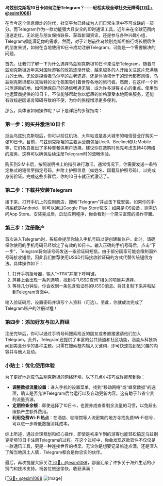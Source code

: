 **乌兹别克斯坦10日卡如何注册Telegram？——轻松实现全球社交无障碍[[TG💪+ @esim1088](https://t.me/s/esim1088)]**

在当今这个信息爆炸的时代，社交平台已经成为人们日常生活中不可或缺的一部分。而Telegram作为一款功能强大且安全的即时通讯工具，近年来在全球范围内迅速走红。无论是与朋友保持联系、获取新闻资讯，还是参与各种兴趣小组，Telegram都能满足你的需求。然而，对于计划前往乌兹别克斯坦旅行或长期居住的朋友来说，如何在当地使用10日卡成功注册Telegram，可能是一个需要解决的问题。

首先，让我们了解一下为什么选择乌兹别克斯坦10日卡来注册Telegram。随着乌兹别克斯坦近年来对国际游客的政策逐渐开放，越来越多的人开始关注这片充满魅力的土地。无论是探索撒马尔罕的古老遗迹，还是体验塔什干的现代都市风情，乌兹别克斯坦都以其独特的文化氛围吸引着世界各地的旅行者。然而，在这样一个新兴旅游目的地，如何确保自己的通信畅通无阻，成为许多游客关心的重点。使用当地运营商提供的10日卡，不仅能够帮助你以低廉的价格享受本地网络服务，还能有效规避因语言障碍导致的不便，为你的旅程增添更多便利。

那么，具体该如何操作呢？以下是详细的步骤指南：

### 第一步：购买并激活10日卡

抵达乌兹别克斯坦后，你可以前往机场、火车站或是各大城市的电信营业厅购买一张10日卡。目前，乌兹别克斯坦的主要运营商包括Ucell、Beeline和UzMobile等，它们各自推出了多种套餐供用户选择。建议你在选购时优先考虑支持4G网络的服务，这样可以确保后续注册Telegram时的流畅体验。

购买到SIM卡后，按照说明书上的指引进行激活。通常情况下，你需要发送一条特定格式的短信至指定号码，并附上护照信息（如姓名、国籍及护照号码），以完成身份验证。完成这些步骤后，你的10日卡就正式激活了。

### 第二步：下载并安装Telegram

接下来，打开手机上的应用商店，搜索“Telegram”并点击下载安装。如果你的手机系统是Android，则可以通过Google Play Store获取；如果是iOS设备，则需访问App Store。安装完成后，启动应用程序，你会看到一个简洁直观的操作界面。

### 第三步：注册账户

首次进入Telegram时，系统会提示你输入手机号码以便创建新账户。此时，请确保你使用的手机号码已经绑定了有效的10日卡。输入正确的手机号码后，点击“下一步”，Telegram将向该号码发送一条验证码短信。由于部分国家可能会限制国外号码接收短信，因此我们推荐使用USSD代码接收验证码的方式代替传统短信方法。具体操作如下：

1. 打开手机拨号器，输入“*111#”并按下呼叫键。
2. 屏幕上会出现一系列选项，找到与“USSD查询”相关的项目并选择。
3. 等待几分钟后，你会收到一条包含验证码的USSD消息。将其复制下来并粘贴到Telegram页面中。

输入验证码后，设置密码并填写个人资料（可选）。至此，你就成功完成了Telegram账户的注册过程！

### 第四步：添加好友与加入群组

注册完毕后，你可以通过手机号码搜索附近的朋友或者直接邀请他们加入Telegram。此外，Telegram还提供了丰富的公共频道和社区功能，涵盖从科技新闻到美食分享的各种主题。只需在搜索框内输入关键词，即可快速找到感兴趣的内容并与他人互动。

### 小贴士：优化使用体验

为了更好地适应乌兹别克斯坦的网络环境，以下几点小技巧或许能帮到你：

- **调整数据流量设置**：进入手机的设置菜单，找到“移动网络”或“蜂窝数据”的选项，确认是否允许Telegram后台运行以及自动更新内容。这有助于节省宝贵的流量资源。
- **定期检查余额**：即使选择了10日卡，也要养成查看剩余流量的习惯，以免超出限额产生额外费用。
- **利用免费Wi-Fi热点**：在酒店、咖啡馆等人流密集的地方寻找免费Wi-Fi信号，可以进一步降低数据消耗成本。

综上所述，通过合理规划和细心操作，即使是初来乍到的游客也能轻松搞定乌兹别克斯坦10日卡注册Telegram的过程。在这个过程中，你会发现这款软件不仅仅是一款通讯工具，更是一种连接世界的桥梁。无论你是想要记录旅途点滴，还是深入了解当地风土人情，Telegram都会是你忠实的伙伴。

最后，再次提醒大家关注[TG💪+ @esim1088](https://t.me/s/esim1088)，那里汇聚了许多关于海外生活的小窍门和技术支持。祝各位旅途愉快，收获满满！

[[TG💪+ @esim1088](https://t.me/s/esim1088) ![Image](https://i.postimg.cc/4NQfJmqS/Snipaste-2025-05-13-00-14-12.png)]